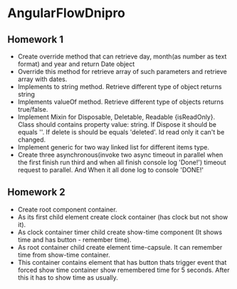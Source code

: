 # AngularFlowDnipro

## Homework 1 ##
- Create override method that can retrieve day, month(as number as text format) and year and return Date object
- Override this method for retrieve array of such parameters and retrieve array with dates.
- Implements to string method. Retrieve different type of object returns string
- Implements valueOf method. Retrieve different type of objects returns true/false.
- Implement Mixin for Disposable, Deletable, Readable {isReadOnly}. Class should contains property value: string. If Dispose it should be equals ''. If delete is should be equals 'deleted'. Id read only it can't be changed.
- Implement generic for two way linked list for different items type.
- Create three asynchronous(invoke two async timeout in parallel when the first finish run third and when all finish console log 'Done!') timeout request to parallel. And When it all done log to console 'DONE!'

## Homework 2 ##
- Create root component container.
- As its first child element create clock container (has clock but not show it).
- As clock container timer child create show-time component (It shows time and has button - remember time).
- As root container child create element time-capsule. It can remember time from show-time container.
- This container contains element that has button thats trigger 
  event that forced show time container show remembered time for 5 seconds. 
  After this it has to show time as usually.